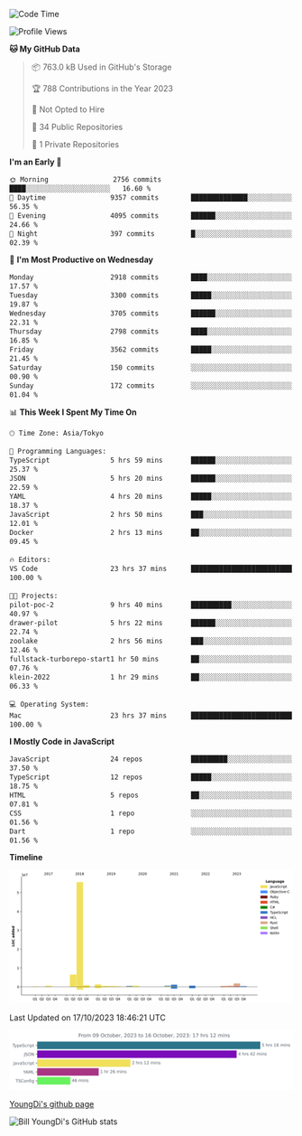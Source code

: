 <!--START_SECTION:waka-->
![Code Time](http://img.shields.io/badge/Code%20Time-32%20hrs%2025%20mins-blue)

![Profile Views](http://img.shields.io/badge/Profile%20Views-119-blue)

**🐱 My GitHub Data** 

> 📦 763.0 kB Used in GitHub's Storage 
 > 
> 🏆 788 Contributions in the Year 2023
 > 
> 🚫 Not Opted to Hire
 > 
> 📜 34 Public Repositories 
 > 
> 🔑 1 Private Repositories 
 > 
**I'm an Early 🐤** 

```text
🌞 Morning                2756 commits        ████░░░░░░░░░░░░░░░░░░░░░   16.60 % 
🌆 Daytime                9357 commits        ██████████████░░░░░░░░░░░   56.35 % 
🌃 Evening                4095 commits        ██████░░░░░░░░░░░░░░░░░░░   24.66 % 
🌙 Night                  397 commits         █░░░░░░░░░░░░░░░░░░░░░░░░   02.39 % 
```
📅 **I'm Most Productive on Wednesday** 

```text
Monday                   2918 commits        ████░░░░░░░░░░░░░░░░░░░░░   17.57 % 
Tuesday                  3300 commits        █████░░░░░░░░░░░░░░░░░░░░   19.87 % 
Wednesday                3705 commits        ██████░░░░░░░░░░░░░░░░░░░   22.31 % 
Thursday                 2798 commits        ████░░░░░░░░░░░░░░░░░░░░░   16.85 % 
Friday                   3562 commits        █████░░░░░░░░░░░░░░░░░░░░   21.45 % 
Saturday                 150 commits         ░░░░░░░░░░░░░░░░░░░░░░░░░   00.90 % 
Sunday                   172 commits         ░░░░░░░░░░░░░░░░░░░░░░░░░   01.04 % 
```


📊 **This Week I Spent My Time On** 

```text
🕑︎ Time Zone: Asia/Tokyo

💬 Programming Languages: 
TypeScript               5 hrs 59 mins       ██████░░░░░░░░░░░░░░░░░░░   25.37 % 
JSON                     5 hrs 20 mins       ██████░░░░░░░░░░░░░░░░░░░   22.59 % 
YAML                     4 hrs 20 mins       █████░░░░░░░░░░░░░░░░░░░░   18.37 % 
JavaScript               2 hrs 50 mins       ███░░░░░░░░░░░░░░░░░░░░░░   12.01 % 
Docker                   2 hrs 13 mins       ██░░░░░░░░░░░░░░░░░░░░░░░   09.45 % 

🔥 Editors: 
VS Code                  23 hrs 37 mins      █████████████████████████   100.00 % 

🐱‍💻 Projects: 
pilot-poc-2              9 hrs 40 mins       ██████████░░░░░░░░░░░░░░░   40.97 % 
drawer-pilot             5 hrs 22 mins       ██████░░░░░░░░░░░░░░░░░░░   22.74 % 
zoolake                  2 hrs 56 mins       ███░░░░░░░░░░░░░░░░░░░░░░   12.46 % 
fullstack-turborepo-start1 hr 50 mins        ██░░░░░░░░░░░░░░░░░░░░░░░   07.76 % 
klein-2022               1 hr 29 mins        ██░░░░░░░░░░░░░░░░░░░░░░░   06.33 % 

💻 Operating System: 
Mac                      23 hrs 37 mins      █████████████████████████   100.00 % 
```

**I Mostly Code in JavaScript** 

```text
JavaScript               24 repos            █████████░░░░░░░░░░░░░░░░   37.50 % 
TypeScript               12 repos            █████░░░░░░░░░░░░░░░░░░░░   18.75 % 
HTML                     5 repos             ██░░░░░░░░░░░░░░░░░░░░░░░   07.81 % 
CSS                      1 repo              ░░░░░░░░░░░░░░░░░░░░░░░░░   01.56 % 
Dart                     1 repo              ░░░░░░░░░░░░░░░░░░░░░░░░░   01.56 % 
```



**Timeline**

![Lines of Code chart](https://raw.githubusercontent.com/Youngdi/Youngdi/master/assets/bar_graph.png)


 Last Updated on 17/10/2023 18:46:21 UTC
<!--END_SECTION:waka-->

![wakatime](./images/stat.svg)

[YoungDi's github page](https://youngdi.github.io)

![Bill YoungDi's GitHub stats](https://github-readme-stats.vercel.app/api?username=youngdi&count_private=true&show_icons=true)
